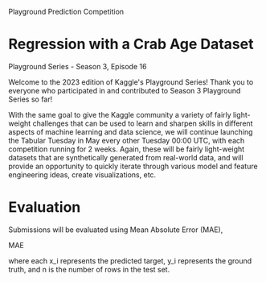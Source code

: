 
 Playground Prediction Competition

# Regression with a Crab Age Dataset
Playground Series - Season 3, Episode 16

Welcome to the 2023 edition of Kaggle's Playground Series!
Thank you to everyone who participated in and contributed to Season 3 Playground Series so far!

With the same goal to give the Kaggle community a variety of fairly light-weight challenges that can be used to learn and sharpen skills in different aspects of machine learning and data science, we will continue launching the Tabular Tuesday in May every other Tuesday 00:00 UTC, with each competition running for 2 weeks. Again, these will be fairly light-weight datasets that are synthetically generated from real-world data, and will provide an opportunity to quickly iterate through various model and feature engineering ideas, create visualizations, etc.

# Evaluation

Submissions will be evaluated using Mean Absolute Error (MAE),

MAE

where each x_i represents the predicted target, y_i represents the ground truth, and n is the number of rows in the test set.

